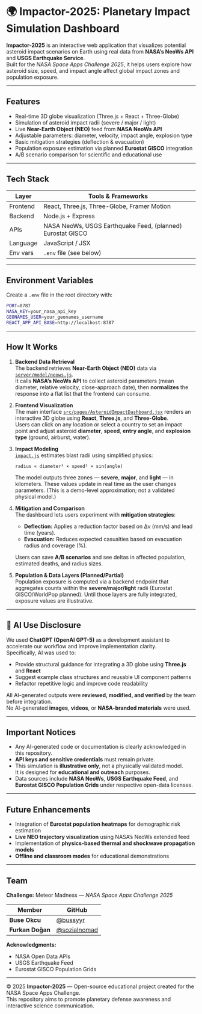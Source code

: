 # 🌍 Impactor-2025: Planetary Impact Simulation Dashboard

**Impactor-2025** is an interactive web application that visualizes potential asteroid impact scenarios on Earth using real data from **NASA’s NeoWs API** and **USGS Earthquake Service**.  
Built for the *NASA Space Apps Challenge 2025*, it helps users explore how asteroid size, speed, and impact angle affect global impact zones and population exposure.

---

## Features
- Real-time 3D globe visualization (Three.js + React + Three-Globe)  
- Simulation of asteroid impact radii (severe / major / light)  
- Live **Near-Earth Object (NEO)** feed from **NASA NeoWs API**  
- Adjustable parameters: diameter, velocity, impact angle, explosion type  
- Basic mitigation strategies (deflection & evacuation)  
- Population exposure estimation via planned **Eurostat GISCO** integration  
- A/B scenario comparison for scientific and educational use  

---

## Tech Stack
| Layer | Tools & Frameworks |
|-------|--------------------|
| Frontend | React, Three.js, Three-Globe, Framer Motion |
| Backend | Node.js + Express |
| APIs | NASA NeoWs, USGS Earthquake Feed, (planned) Eurostat GISCO |
| Language | JavaScript / JSX |
| Env vars | `.env` file (see below) |

---

## Environment Variables
Create a `.env` file in the root directory with:

```bash
PORT=8787
NASA_KEY=your_nasa_api_key
GEONAMES_USER=your_geonames_username
REACT_APP_API_BASE=http://localhost:8787
```
---
## How It Works

1. **Backend Data Retrieval**  
   The backend retrieves **Near-Earth Object (NEO)** data via [`server/model/neows.js`](server/model/neows.js).  
   It calls **NASA’s NeoWs API** to collect asteroid parameters (mean diameter, relative velocity, close-approach date), then **normalizes** the response into a flat list that the frontend can consume.

2. **Frontend Visualization**  
   The main interface [`src/pages/AsteroidImpactDashboard.jsx`](src/pages/AsteroidImpactDashboard.jsx) renders an interactive 3D globe using **React**, **Three.js**, and **Three-Globe**.  
   Users can click on any location or select a country to set an impact point and adjust asteroid **diameter**, **speed**, **entry angle**, and **explosion type** (ground, airburst, water).

3. **Impact Modeling**  
   [`impact.js`](impact.js) estimates blast radii using simplified physics:
   
   `radius ∝ diameter³ × speed² × sin(angle)`
   
   The model outputs three zones — **severe**, **major**, and **light** — in kilometers. These values update in real time as the user changes parameters. (This is a demo-level approximation; not a validated physical model.)

4. **Mitigation and Comparison**  
   The dashboard lets users experiment with **mitigation strategies**:  
   - **Deflection:** Applies a reduction factor based on Δv (mm/s) and lead time (years).  
   - **Evacuation:** Reduces expected casualties based on evacuation radius and coverage (%).  
   
   Users can save **A/B scenarios** and see deltas in affected population, estimated deaths, and radius sizes.

5. **Population & Data Layers (Planned/Partial)**  
   Population exposure is computed via a backend endpoint that aggregates counts within the **severe/major/light** radii (Eurostat GISCO/WorldPop planned). Until those layers are fully integrated, exposure values are illustrative.
   
---

## 🤖 AI Use Disclosure
We used **ChatGPT (OpenAI GPT-5)** as a development assistant to accelerate our workflow and improve implementation clarity.  
Specifically, AI was used to:
- Provide structural guidance for integrating a 3D globe using **Three.js** and **React**  
- Suggest example class structures and reusable UI component patterns  
- Refactor repetitive logic and improve code readability  

All AI-generated outputs were **reviewed, modified, and verified** by the team before integration.  
No AI-generated **images**, **videos**, or **NASA-branded materials** were used.  

---

## Important Notices 
- Any AI-generated code or documentation is clearly acknowledged in this repository.  
- **API keys and sensitive credentials** must remain private.
- This simulation is **illustrative only**, not a physically validated model.  
  It is designed for **educational and outreach** purposes.  
- Data sources include **NASA NeoWs**, **USGS Earthquake Feed**, and **Eurostat GISCO Population Grids** under respective open-data licenses.

---

## Future Enhancements
- Integration of **Eurostat population heatmaps** for demographic risk estimation  
- **Live NEO trajectory visualization** using NASA’s NeoWs extended feed  
- Implementation of **physics-based thermal and shockwave propagation models**  
- **Offline and classroom modes** for educational demonstrations  

---

## Team
**Challenge:** Meteor Madness — *NASA Space Apps Challenge 2025*  

| Member | GitHub |
|---------|--------|
| **Buse Okcu** | [@bussyyr](https://github.com/bussyyr) |
| **Furkan Doğan** | [@sozialnomad](https://github.com/SozialNomad) |

**Acknowledgments:**  
- NASA Open Data APIs  
- USGS Earthquake Feed  
- Eurostat GISCO Population Grids  

---

© 2025 **Impactor-2025** — Open-source educational project created for the NASA Space Apps Challenge.  
This repository aims to promote planetary defense awareness and interactive science communication.  
